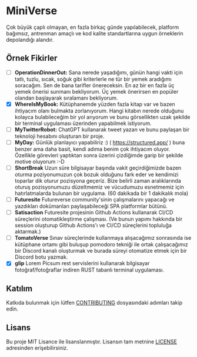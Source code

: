 # MiniVerse
Çok büyük çaplı olmayan, en fazla birkaç günde yapılabilecek, platform bağımsız, antrenman amaçlı ve kod kalite standartlarına uygun örneklerin depolandığı alandır.

## Örnek Fikirler

- [ ] __OperationDinnerOut:__ Sana nerede yaşadığımı, günün hangi vakti için tatlı, tuzlu, sıcak, soğuk gibi kriterlerle ne tür bir yemek aradığımı soracağım. Sen de bana tarifler önereceksin. En az bir en fazla üç yemek önerisi sunmanı bekliyorum. Üç yemek önerirsen en popüler olandan başlayarak sıralamanı bekliyorum.
- [x] __WhereIsMyBook:__ Kütüphanemde yüzden fazla kitap var ve bazen ihtiyacım olanı bulmakta zorlanıyorum. Hangi kitabın nerede olduğunu kolayca bulabileceğim bir yol arıyorum ve bunu görsellikten uzak şekilde bir terminal uygulaması üzerinden yapabilmek istiyorum.
- [ ] __MyTwitterRobot:__ ChatGPT kullanarak tweet yazan ve bunu paylaşan bir teknoloji hesabını oluşturan bir proje. 
- [ ] __MyDay:__ Günlük planlayıcı yapabiliriz :) ( https://structured.app/ ) buna benzer ama daha basit, kendi adıma benim çok ihtiyacım oluyor. Özellikle görevleri yaptıktan sonra üzerini çizdiğimde garip bir şekilde motive oluyorum :-D
- [ ] __ShortBreak__ Uzun süre bilgisayar başında vakit geçirdiğimizde bazen oturma poziyonumuzun çok bozuk olduğunu fark eder ve kendimizi toparlar dik oturur pozisyona geçeriz. Bize belirli zaman aralıklarında oturuş pozisyonumuzu düzeltmemiz ve vücudumuzu esnetmemiz için hatırlatmalarda bulunan bir uygulama. (60 dakikada bir 1 dakikalık mola)
- [ ] __Futuresite__ Futureverse community'sinin çalışmalarını yapacağı ve yazdıkları dokümanları paylaşabileceği SPA platformlar bütünü.
- [ ] __Satisaction__ Futuresite projesinin Github Actions kullanarak CI/CD süreçlerini otomatikleştirme çalışması. (Ve bunun yapımı hakkında bir session oluşturup Github Actions'ı ve CI/CD süreçlerini topluluğa aktarmak.)
- [ ] __TomatoVerse__ Sınav süreçlerinde kullanmaya alışacağımız sonrasında ise kütüphane ortamı gibi buluşup pomodoro tekniği ile ortak çalışacağımız bir Discord kanalı oluşturmak ve burada süreyi otomatize etmek için bir Discord botu yazmak.
- [x] __glip__ Lorem Picsum rest servislerini kullanarak bilgisayar fotoğraf/fotoğraflar indiren RUST tabanlı terminal uygulaması.

## Katılım
Katkıda bulunmak için lütfen [CONTRIBUTING](CONTRIBUTING.md) dosyasındaki adımları takip edin.

## Lisans
Bu proje MIT Lisance ile lisanslanmıştır. Lisansın tam metnine [LICENSE](LICENSE) adresinden erişebilirsiniz.
